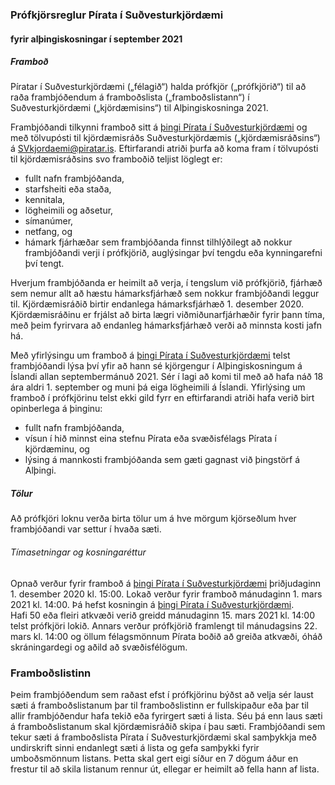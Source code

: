 ### Prófkjörsreglur Pírata í Suðvesturkjördæmi
#### fyrir alþingiskosningar í september 2021
##### Framboð
Píratar í Suðvesturkjördæmi („félagið“) halda prófkjör („prófkjörið“) til að raða frambjóðendum á framboðslista („framboðslistann“) í Suðvesturkjördæmi („kjördæmisins“) til Alþingiskosninga 2021.

Frambjóðandi tilkynni framboð sitt á [þingi Pírata í Suðvesturkjördæmi](https://x.piratar.is/polity/219/) og með tölvupósti til kjördæmisráðs Suðvesturkjördæmis („kjördæmisráðsins“) á SVkjordaemi@piratar.is. Eftirfarandi atriði þurfa að koma fram í tölvupósti til kjördæmisráðsins svo framboðið teljist löglegt er:
* fullt nafn frambjóðanda,
* starfsheiti eða staða,
* kennitala,
* lögheimili og aðsetur,
* símanúmer,
* netfang, og
* hámark fjárhæðar sem frambjóðanda finnst tilhlýðilegt að nokkur frambjóðandi verji í prófkjörið, auglýsingar því tengdu eða kynningarefni því tengt.

Hverjum frambjóðanda er heimilt að verja, í tengslum við prófkjörið, fjárhæð sem nemur allt að hæstu hámarksfjárhæð sem nokkur frambjóðandi leggur til. Kjördæmisráðið birtir endanlega hámarksfjárhæð 1. desember 2020. Kjördæmisráðinu er frjálst að birta lægri viðmiðunarfjárhæðir fyrir þann tíma, með þeim fyrirvara að endanleg hámarksfjárhæð verði að minnsta kosti jafn há.

Með yfirlýsingu um framboð á [þingi Pírata í Suðvesturkjördæmi](https://x.piratar.is/polity/219/) telst frambjóðandi lýsa því yfir að hann sé kjörgengur í Alþingiskosningum á Íslandi allan septembermánuð 2021. Sér í lagi að komi til með að hafa náð 18 ára aldri 1. september og muni þá eiga lögheimili á Íslandi. Yfirlýsing um framboð í prófkjörinu telst ekki gild fyrr en eftirfarandi atriði hafa verið birt opinberlega á þinginu:
* fullt nafn frambjóðanda,
* vísun í hið minnst eina stefnu Pírata eða svæðisfélags Pírata í kjördæminu, og
* lýsing á mannkosti frambjóðanda sem gæti gagnast við þingstörf á Alþingi.

##### Tölur
Að prófkjöri loknu verða birta tölur um á hve mörgum kjörseðlum hver frambjóðandi var settur í hvaða sæti.

###### Tímasetningar og kosningaréttur
Opnað verður fyrir framboð á [þingi Pírata í Suðvesturkjördæmi](https://x.piratar.is/polity/219/) þriðjudaginn 1. desember 2020 kl. 15:00.
Lokað verður fyrir framboð mánudaginn 1. mars 2021 kl. 14:00. Þá hefst kosningin á [þingi Pírata í Suðvesturkjördæmi](https://x.piratar.is/polity/219/).  
Hafi 50 eða fleiri atkvæði verið greidd mánudaginn 15. mars 2021 kl. 14:00 telst prófkjöri lokið. Annars verður prófkjörið framlengt til mánudagsins 22. mars kl. 14:00 og öllum félagsmönnum Pírata boðið að greiða atkvæði, óháð skráningardegi og aðild að svæðisfélögum.

### Framboðslistinn
Þeim frambjóðendum sem raðast efst í prófkjörinu býðst að velja sér laust sæti á framboðslistanum þar til framboðslistinn er fullskipaður eða þar til allir frambjóðendur hafa tekið eða fyrirgert sæti á lista. Séu þá enn laus sæti á framboðslistanum skal kjördæmisráðið skipa í þau sæti.
Frambjóðandi sem tekur sæti á framboðslista Pírata í Suðvesturkjördæmi skal samþykkja með undirskrift sinni endanlegt sæti á lista og gefa samþykki fyrir umboðsmönnum listans. Þetta skal gert eigi síður en 7 dögum áður en frestur til að skila listanum rennur út, ellegar er heimilt að fella hann af lista.
